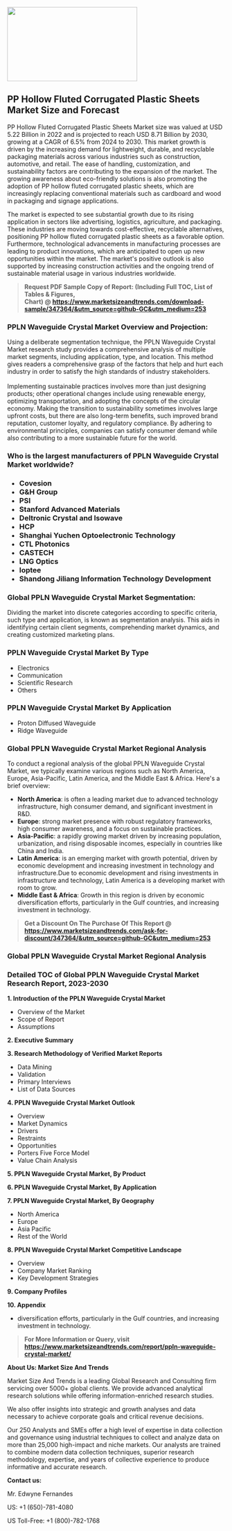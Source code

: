 <p><img class="alignnone size-medium wp-image-20088" src="https://ffe5etoiles.com/wp-content/uploads/2024/12/MST1-300x171.png" alt="" width="300" height="171" /></p><h2>PP Hollow Fluted Corrugated Plastic Sheets Market Size and Forecast</h2><p>PP Hollow Fluted Corrugated Plastic Sheets Market size was valued at USD 5.22 Billion in 2022 and is projected to reach USD 8.71 Billion by 2030, growing at a CAGR of 6.5% from 2024 to 2030. This market growth is driven by the increasing demand for lightweight, durable, and recyclable packaging materials across various industries such as construction, automotive, and retail. The ease of handling, customization, and sustainability factors are contributing to the expansion of the market. The growing awareness about eco-friendly solutions is also promoting the adoption of PP hollow fluted corrugated plastic sheets, which are increasingly replacing conventional materials such as cardboard and wood in packaging and signage applications.</p><p>The market is expected to see substantial growth due to its rising application in sectors like advertising, logistics, agriculture, and packaging. These industries are moving towards cost-effective, recyclable alternatives, positioning PP hollow fluted corrugated plastic sheets as a favorable option. Furthermore, technological advancements in manufacturing processes are leading to product innovations, which are anticipated to open up new opportunities within the market. The market's positive outlook is also supported by increasing construction activities and the ongoing trend of sustainable material usage in various industries worldwide.</p></p><blockquote id="" class=""><strong>Request PDF Sample Copy of Report: (Including Full TOC, List of Tables &amp; Figures, Chart)&nbsp;@&nbsp;<strong><a href="https://www.marketsizeandtrends.com/download-sample/347364/&utm_source=github-GC&utm_medium=253" target="_blank">https://www.marketsizeandtrends.com/download-sample/347364/&utm_source=github-GC&utm_medium=253</a></strong></strong></blockquote><h3 id="" class="">PPLN Waveguide Crystal Market&nbsp;Overview and Projection:</h3><p id="" class="">Using a deliberate segmentation technique, the PPLN Waveguide Crystal Market research study provides a comprehensive analysis of multiple market segments, including application, type, and location. This method gives readers a comprehensive grasp of the factors that help and hurt each industry in order to satisfy the high standards of industry stakeholders. <br /> <br />Implementing sustainable practices involves more than just designing products; other operational changes include using renewable energy, optimizing transportation, and adopting the concepts of the circular economy. Making the transition to sustainability sometimes involves large upfront costs, but there are also long-term benefits, such improved brand reputation, customer loyalty, and regulatory compliance. By adhering to environmental principles, companies can satisfy consumer demand while also contributing to a more sustainable future for the world.</p><h3 id="" class="">Who is the largest manufacturers of&nbsp;PPLN Waveguide Crystal Market worldwide?</h3><h3 class=""><p><ul><li>Covesion </li><li> G&H Group </li><li> PSI </li><li> Stanford Advanced Materials </li><li> Deltronic Crystal and Isowave </li><li> HCP </li><li> Shanghai Yuchen Optoelectronic Technology </li><li> CTL Photonics </li><li> CASTECH </li><li> LNG Optics </li><li> Ioptee </li><li> Shandong Jiliang Information Technology Development</li></ul></p></h3><h3 id="" class="">Global&nbsp;PPLN Waveguide Crystal Market Segmentation:</h3><p id="" class="">Dividing the market into discrete categories according to specific criteria, such type and application, is known as segmentation analysis. This aids in identifying certain client segments, comprehending market dynamics, and creating customized marketing plans.</p><h3 id="" class="">PPLN Waveguide Crystal Market&nbsp;By Type</h3><p><p><ul><li>Electronics</li><li> Communication</li><li> Scientific Research</li><li> Others</p></li></ul></p></p><h3 id="" class="">PPLN Waveguide Crystal Market&nbsp;By Application</h3><p class=""><p><ul><li>Proton Diffused Waveguide</li><li> Ridge Waveguide</li></ul></p></p><h3 id="" class="">Global PPLN Waveguide Crystal Market Regional Analysis</h3><p id="" class="">To conduct a regional analysis of the global PPLN Waveguide Crystal Market, we typically examine various regions such as North America, Europe, Asia-Pacific, Latin America, and the Middle East &amp; Africa. Here's a brief overview:</p><ul><li><strong>North America</strong>: is often a leading market due to advanced technology infrastructure, high consumer demand, and significant investment in R&amp;D.</li><li><strong>Europe</strong>: strong market presence with robust regulatory frameworks, high consumer awareness, and a focus on sustainable practices.</li><li><strong>Asia-Pacific</strong>: a rapidly growing market driven by increasing population, urbanization, and rising disposable incomes, especially in countries like China and India.</li><li><strong>Latin America</strong>: is an emerging market with growth potential, driven by economic development and increasing investment in technology and infrastructure.Due to economic development and rising investments in infrastructure and technology, Latin America is a developing market with room to grow.</li><li><strong>Middle East &amp; Africa</strong>: Growth in this region is driven by economic diversification efforts, particularly in the Gulf countries, and increasing investment in technology.</li></ul><blockquote id="" class=""><strong>Get a Discount On The Purchase Of This Report @ <strong><a href="https://www.marketsizeandtrends.com/ask-for-discount/347364/&utm_source=github-GC&utm_medium=253" target="_blank">https://www.marketsizeandtrends.com/ask-for-discount/347364/&utm_source=github-GC&utm_medium=253</a></strong></strong></blockquote><h3 id="" class="">Global PPLN Waveguide Crystal Market Regional Analysis</h3><h3 id="" class="">Detailed TOC of Global PPLN Waveguide Crystal Market Research Report, 2023-2030</h3><p id="" class=""><strong>1. Introduction of the PPLN Waveguide Crystal Market</strong></p><ul><li>Overview of the Market</li><li>Scope of Report</li><li>Assumptions</li></ul><p id="" class=""><strong>2. Executive Summary</strong></p><p id="" class=""><strong>3. Research Methodology of Verified Market Reports</strong></p><ul><li>Data Mining</li><li>Validation</li><li>Primary Interviews</li><li>List of Data Sources</li></ul><p id="" class=""><strong>4. PPLN Waveguide Crystal Market Outlook</strong></p><ul><li>Overview</li><li>Market Dynamics</li><li>Drivers</li><li>Restraints</li><li>Opportunities</li><li>Porters Five Force Model</li><li>Value Chain Analysis</li></ul><p id="" class=""><strong>5. PPLN Waveguide Crystal Market, By Product</strong></p><p id="" class=""><strong>6. PPLN Waveguide Crystal Market, By Application</strong></p><p id="" class=""><strong>7. PPLN Waveguide Crystal Market, By Geography</strong></p><ul><li>North America</li><li>Europe</li><li>Asia Pacific</li><li>Rest of the World</li></ul><p id="" class=""><strong>8. PPLN Waveguide Crystal Market Competitive Landscape</strong></p><ul><li>Overview</li><li>Company Market Ranking</li><li>Key Development Strategies</li></ul><p id="" class=""><strong>9. Company Profiles</strong></p><p id="" class=""><strong>10. Appendix</strong></p><ul><li>diversification efforts, particularly in the Gulf countries, and increasing investment in technology.</li></ul><blockquote id="" class=""><strong>For More Information or Query, visit <strong><strong><a href="https://www.marketsizeandtrends.com/report/ppln-waveguide-crystal-market/" target="_blank">https://www.marketsizeandtrends.com/report/ppln-waveguide-crystal-market/</a></strong></strong></strong></blockquote><p id="" class=""><strong>About Us: Market Size And Trends</strong></p><p id="" class="">Market Size And Trends is a leading Global Research and Consulting firm servicing over 5000+ global clients. We provide advanced analytical research solutions while offering information-enriched research studies.</p><p id="" class="">We also offer insights into strategic and growth analyses and data necessary to achieve corporate goals and critical revenue decisions.</p><p id="" class="">Our 250 Analysts and SMEs offer a high level of expertise in data collection and governance using industrial techniques to collect and analyze data on more than 25,000 high-impact and niche markets. Our analysts are trained to combine modern data collection techniques, superior research methodology, expertise, and years of collective experience to produce informative and accurate research.</p><p id="" class=""><strong>Contact us:</strong></p><p id="" class="">Mr. Edwyne Fernandes</p><p id="" class="">US: +1 (650)-781-4080</p><p id="" class="">US Toll-Free: +1 (800)-782-1768</p>
